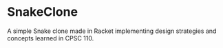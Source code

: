 # SnakeClone
A simple Snake clone made in Racket implementing design strategies and concepts learned in CPSC 110.
